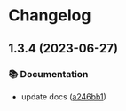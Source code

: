 # Changelog

## 1.3.4 (2023-06-27)


### 📚 Documentation

* update docs ([a246bb1](https://github.com/kubb-project/kubb/commit/a246bb1171a95ba9d639468c5f8214573bd33513))
